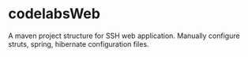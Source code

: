 # codelabsWeb

A maven project structure for SSH web application.
Manually configure struts, spring, hibernate configuration files.